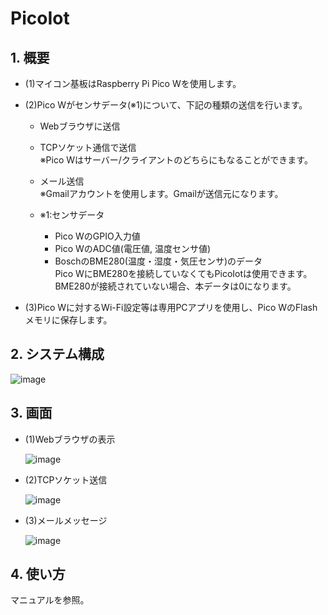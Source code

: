 # PicoIot
## 1. 概要
- (1)マイコン基板はRaspberry Pi Pico Wを使用します。  
- (2)Pico Wがセンサデータ(※1)について、下記の種類の送信を行います。  
    - Webブラウザに送信  
    - TCPソケット通信で送信  
      ※Pico Wはサーバー/クライアントのどちらにもなることができます。  
    - メール送信  
      ※Gmailアカウントを使用します。Gmailが送信元になります。  
  
    - ※1:センサデータ
      - Pico WのGPIO入力値  
      - Pico WのADC値(電圧値, 温度センサ値)  
      - BoschのBME280(温度・湿度・気圧センサ)のデータ  
        Pico WにBME280を接続していなくてもPicoIotは使用できます。  
        BME280が接続されていない場合、本データは0になります。
   
- (3)Pico Wに対するWi-Fi設定等は専用PCアプリを使用し、Pico WのFlashメモリに保存します。

## 2. システム構成  
![image](https://github.com/user-attachments/assets/26c433b5-2338-4aa4-8bb6-460408e898f0)  
  
## 3. 画面  
- (1)Webブラウザの表示

     ![image](https://github.com/user-attachments/assets/71e27e84-6caf-4cd0-81f6-465259255e8c)
  
- (2)TCPソケット送信
  
     ![image](https://github.com/user-attachments/assets/1559c24e-8774-4bae-8a01-713edf9ea340)

- (3)メールメッセージ
  
     ![image](https://github.com/user-attachments/assets/aea04a1b-ad59-40a5-b4d6-c8a71dbab6e4)  
  
## 4. 使い方  
マニュアルを参照。




